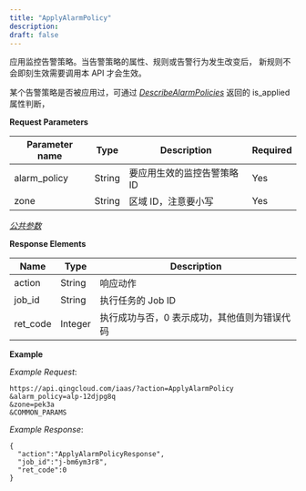 ```yaml
---
title: "ApplyAlarmPolicy"
description: 
draft: false
---
```




应用监控告警策略。当告警策略的属性、规则或告警行为发生改变后， 新规则不会即刻生效需要调用本 API 才会生效。

某个告警策略是否被应用过，可通过 [_DescribeAlarmPolicies_](../describe_alarm_policies) 返回的 is_applied 属性判断，

**Request Parameters**

| Parameter name | Type | Description | Required |
| --- | --- | --- | --- |
| alarm_policy | String | 要应用生效的监控告警策略 ID | Yes |
| zone | String | 区域 ID，注意要小写 | Yes |

[_公共参数_](../../../parameters/)

**Response Elements**

| Name | Type | Description |
| --- | --- | --- |
| action | String | 响应动作 |
| job_id | String | 执行任务的 Job ID |
| ret_code | Integer | 执行成功与否，0 表示成功，其他值则为错误代码 |

**Example**

_Example Request_:

```
https://api.qingcloud.com/iaas/?action=ApplyAlarmPolicy
&alarm_policy=alp-12djpg8q
&zone=pek3a
&COMMON_PARAMS
```

_Example Response_:

```
{
  "action":"ApplyAlarmPolicyResponse",
  "job_id":"j-bm6ym3r8",
  "ret_code":0
}
```
